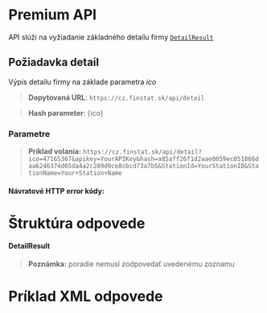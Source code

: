# Premium API
API slúži na vyžiadanie základného detailu firmy [`DetailResult`](#DetailResult)

## Požiadavka detail
Výpis detailu firmy na základe parametra *ico*
> **Dopytovaná URL**: ```https://cz.finstat.sk/api/detail```<br />
<!-- > **Dopytovaná URL**: ```https://www.finstat.cz/api/detail```<br /> -->
> **Hash parameter**: {ico}
### Parametre
[](../../../common/parameters/detail-sk.md ':include')

[](../../../common/parameters/parameters-sk.md ':include')


> **Príklad volania:** ```https://cz.finstat.sk/api/detail?ico=47165367&apikey=YourAPIKey&hash=a85aff26f1d2aae0059ec051866daa6246374d65da4a2c289d9ce8cbcd73a7b5&StationId=YourStationID&StationName=Your+Station+Name```

#### Návratové HTTP error kódy:
[](../../../common/http/errorcodes-sk-detail.md ':include')

[](../../../common/http/errorcodes-sk.md ':include')

# Štruktúra odpovede
#### DetailResult
[](../../../common/responses/basiccz-sk.md ':include')

[](../../../common/responses/premiumcz-common-sk.md ':include')

> **Poznámka:** poradie nemusí zodpovedať uvedenému zoznamu

# Príklad XML odpovede
[](../../../common/examples/premium-cz.md ':include')